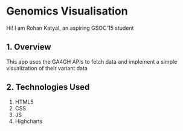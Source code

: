 # Genomics Visualisation

Hi! I am Rohan Katyal, an aspiring GSOC'15 student

## 1. Overview 

This app uses the GA4GH APIs to fetch data and implement a simple visualization of their variant data 

## 2. Technologies Used

1. HTML5
2. CSS
3. JS
4. Highcharts 
